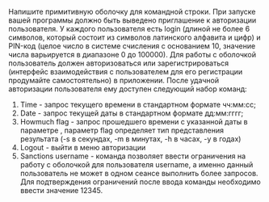 Напишите примитивную оболочку для командной строки. При запуске вашей
программы должно быть выведено приглашение к авторизации пользователя. У
каждого пользователя есть login (длиной не более 6 символов, который состоит из
символов латинского алфавита и цифр) и PIN-код (целое число в системе счисления c
основанием 10, значение числа варьируется в диапазоне 0 до 100000). Для работы с
оболочкой пользователь должен авторизоваться или зарегистрироваться (интерфейс
взаимодействия с пользователем для его регистрации продумайте самостоятельно) в
приложении. После удачной авторизации пользователя ему доступен следующий набор
команд:
1) Time - запрос текущего времени в стандартном формате чч:мм:сс;
2) Date - запрос текущей даты в стандартном формате дд:мм:гггг;
3) Howmuch <time> flag - запрос прошедшего времени с указанной даты в
параметре <time>, параметр flag определяет тип представления результата (-s в
секундах, -m в минутах, -h в часах, -y в годах)
4) Logout - выйти в меню авторизации
5) Sanctions username <number> - команда позволяет ввести ограничения на работу
с оболочкой для пользователя username, а именно данный пользователь не может
в одном сеансе выполнить более <number> запросов. Для подтверждения
   ограничений после ввода команды необходимо ввести значение 12345.
